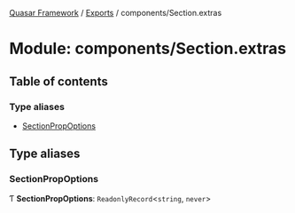 [Quasar Framework](../index.md) / [Exports](../modules.md) / components/Section.extras

# Module: components/Section.extras

## Table of contents

### Type aliases

- [SectionPropOptions](components_Section_extras.md#sectionpropoptions)

## Type aliases

### SectionPropOptions

Ƭ **SectionPropOptions**: `ReadonlyRecord`<`string`, `never`\>
